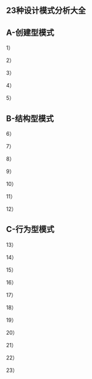 ## 23种设计模式分析大全
## A-创建型模式

1）

2）

3）

4）

5）

## B-结构型模式

6）

7）

8）

9）

10）

11）

12）

## C-行为型模式

13）

14）

15）

16）

17）

18）

19）

20）

21）

22）

23）

